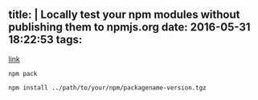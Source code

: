 title: |
  Locally test your npm modules without publishing them to npmjs.org
date: 2016-05-31 18:22:53
tags:
---

[link](http://podefr.tumblr.com/post/30488475488/locally-test-your-npm-modules-without-publishing)

`npm pack`

`npm install ../path/to/your/npm/packagename-version.tgz`